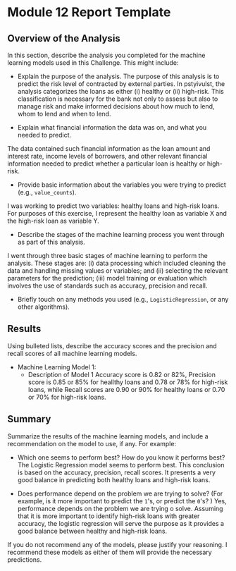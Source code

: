 # Module 12 Report Template

## Overview of the Analysis

In this section, describe the analysis you completed for the machine learning models used in this Challenge. This might include:

* Explain the purpose of the analysis.
The purpose of this analysis is to predict the risk level of  contracted by external parties. 
In pstyivulst, the analysis categorizes the loans as either (i) healthy or (ii) high-risk. 
This classification is necessary for the bank not only to assess but also to manage risk and make informed decisions about how much to lend,
whom to lend and when to lend. 


* Explain what financial information the data was on, and what you needed to predict.

The data contained such financial information as the loan amount and interest rate, income levels of borrowers, and other relevant financial 
information needed to predict  whether a particular loan is healthy or high-risk. 


* Provide basic information about the variables you were trying to predict (e.g., `value_counts`).

I was working to predict two variables: healthy loans and high-risk loans. For purposes of this exercise,
I represent the healthy loan as variable X and the high-risk loan as variable Y.

* Describe the stages of the machine learning process you went through as part of this analysis.

I went through three basic stages of machine learning to perform the analysis. These stages are:
(i) data processing which included cleaning the data and handling missing values or variables; and
(ii) selecting the relevant parameters for the prediction;
(iii) model training or evaluation which involves the use of standards such as accuracy, precision and recall.

* Briefly touch on any methods you used (e.g., `LogisticRegression`, or any other algorithms).

## Results

Using bulleted lists, describe the accuracy scores and the precision and recall scores of all machine learning models.

* Machine Learning Model 1:
    * Description of Model 1 Accuracy score is 0.82 or 82%, Precision score is 0.85 or 85% for heallthy loans and 0.78 or 78% for high-risk loans, while 
    Recall scores are 0.90 or 90% for healthy loans or 0.70 or 70% for high-risk loans.

## Summary

Summarize the results of the machine learning models, and include a recommendation on the model to use, if any. For example:

* Which one seems to perform best? How do you know it performs best? The Logistic Regression model seems to perform best. This conclusion is based on the accuracy, precision, recall scores. It presents 
a very good balance in predicting both healthy loans and high-risk loans.

* Does performance depend on the problem we are trying to solve? (For example, is it more important to predict the `1`'s, or predict the `0`'s? )
Yes, performance depends on the problem we are trying o solve. Assuming that it is more important to identify high-risk loans with greater accuracy, 
the logistic regression will serve the purpose as it provides a good balance between healthy and high-risk loans.

If you do not recommend any of the models, please justify your reasoning. I recommend these models as either of them will provide the necessary predictions.
